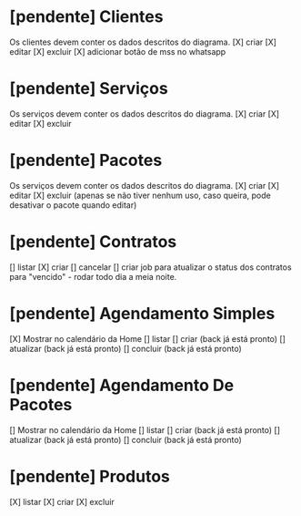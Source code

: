<!-- # [pendente] Usuários
[] criar 
[] editar 
[] excluir
[] login -->
# [pendente] Clientes
Os clientes devem conter os dados descritos do diagrama.
[X] criar 
[X] editar 
[X] excluir
[X] adicionar botão de mss no whatsapp
# [pendente] Serviços
Os serviços devem conter os dados descritos do diagrama.
[X] criar 
[X] editar 
[X] excluir
# [pendente] Pacotes
Os serviços devem conter os dados descritos do diagrama.
[X] criar 
[X] editar 
[X] excluir (apenas se não tiver nenhum uso, caso queira, pode desativar o pacote quando editar)
# [pendente] Contratos
[] listar
[X] criar 
[] cancelar
[] criar job para atualizar o status dos contratos para "vencido" - rodar todo dia a meia noite.
# [pendente] Agendamento Simples
[X] Mostrar no calendário da Home
[] listar
[] criar (back já está pronto)
[] atualizar (back já está pronto)
[] concluir (back já está pronto)
# [pendente] Agendamento De Pacotes
[] Mostrar no calendário da Home
[] listar
[] criar (back já está pronto)
[] atualizar (back já está pronto)
[] concluir (back já está pronto)
# [pendente] Produtos
[X] listar
[X] criar 
[X] excluir